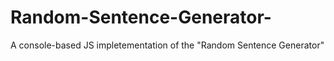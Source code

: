 # Random-Sentence-Generator-
A console-based JS impletementation of the "Random Sentence Generator"
